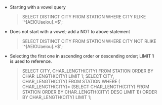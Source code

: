 - Starting with a vowel query

  > SELECT DISTINCT CITY FROM STATION WHERE CITY RLIKE '^[AEIOUaeiou].*$'; 
  
- Does not start with a vowel; add a NOT to above statement 

  > SELECT DISTINCT CITY FROM STATION WHERE CITY NOT RLIKE '^[AEIOUaeiou].*$';
  
- Selecting the first one in ascending order or descending order; LIMIT 1 is used to reference.

  > SELECT CITY, CHAR_LENGTH(CITY) FROM STATION ORDER BY CHAR_LENGTH(CITY) LIMIT 1;
    SELECT CITY, CHAR_LENGTH(CITY) FROM STATION 
    WHERE ( CHAR_LENGTH(CITY)= (SELECT CHAR_LENGTH(CITY) FROM STATION ORDER BY CHAR_LENGTH(CITY) DESC LIMIT 1)) 
    ORDER BY CHAR_LENGTH(CITY) LIMIT 1;
